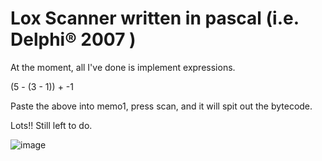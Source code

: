 # Lox Scanner written in pascal (i.e. Delphi® 2007 )


At the moment, all I've done is implement expressions. 

(5 - (3 - 1)) + -1

Paste the above into memo1, press scan, and it will spit out the bytecode.

Lots!! Still left to do.


![image](https://github.com/derekdogg/Lox_Scanner/assets/135413966/13a6910e-09de-486d-85d5-9d581a90dada)
